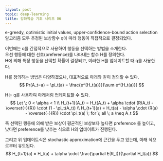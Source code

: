 ```yaml
---
layout: post
topic: deep-learning
title: 강화학습 기초 시리즈 06
---
```


e-greedy, optimistic initial values, upper-confidence-bound action selection 알고리즘 모두 추정된 보상함수 q에 따라 행동이 직접적으로 결정되었다.  


이번에는 q를 간접적으로 사용하여 행동을 선택하는 방법을 소개한다.  
우선 행동에 대한 선호(preference)를 나타내는 함수 H를 정의한다.  
H에 의해 특정 행동을 선택할 확률이 결정되고, 이러한 H를 업데이트할 때 q를 사용한다.  


H를 정의하는 방법은 다양하겠으나, 대표적으로 아래와 같이 정의할 수 있다.  
$$
Pr(A_t=a) = \pi_t(a) = \frac{e^{H_t(a)}}{\sum e^{H_t(a)}}
$$

H는 q를 사용하여 아래처럼 업데이트할 수 있다.  
$$
Let \; 0 < \alpha < 1 \\
H_{t+1}(A_t) = H_t(A_t) + \alpha \cdot (R(A_t) - \overset{-}{R}) \cdot (1 - \pi_t(A_t)) \\
H_{t+1}(a) = H_t(a) - \alpha \cdot (R(a) - \overset{-}{R}) \cdot \pi_t(a) \; for \; all \; a \neq A_t
$$

즉 선택된 행동에 의해 받은 보상이 평균적인 보상보다 높다면 preference 를 높이고, 낮다면 preference를 낮추는 식으로 H의 업데이트가 진행된다.  

그리고 위 업데이트식은 stochastic approximation에 근간을 두고 있는데, 아래 식으로부터 유도된다.  
$$
H_{t+1}(a) = H_t(a) + \alpha \cdot \frac{\partial E(R_t)}{\partial H_t(a)}
$$
